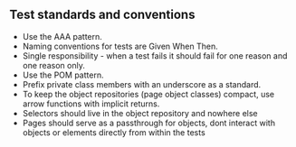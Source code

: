## Test standards and conventions

- Use the AAA pattern.
- Naming conventions for tests are Given When Then.
- Single responsibility - when a test fails it should fail for one reason and one reason only.
- Use the POM pattern.
- Prefix private class members with an underscore as a standard.
- To keep the object repositories (page object classes) compact, use arrow functions with implicit returns. 
- Selectors should live in the object repository and nowhere else
- Pages should serve as a passthrough for objects, dont interact with objects or elements directly from within the tests